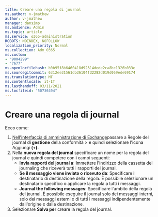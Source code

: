```yaml
---
title: Creare una regola di journal
ms.author: v-jmathew
author: v-jmathew
manager: dansimp
ms.audience: Admin
ms.topic: article
ms.service: o365-administration
ROBOTS: NOINDEX, NOFOLLOW
localization_priority: Normal
ms.collection: Adm_O365
ms.custom:
- "9004299"
- "7677"
ms.openlocfilehash: b0b95f8b6460418d92314dede2ca8bc1326b033e
ms.sourcegitcommit: 6312ee31561db36104f32282d019d069ede69174
ms.translationtype: MT
ms.contentlocale: it-IT
ms.lasthandoff: 03/11/2021
ms.locfileid: "50736404"
---
```

# <a name="create-a-journal-rule"></a>Creare una regola di journal

Ecco come:

1. [Nell'interfaccia di amministrazione di Exchange](https://go.microsoft.com/fwlink/p/?linkid=2059104)passare a Regole del journal di **gestione** della conformità  >  e quindi selezionare l'icona Aggiungi **(+).**
2. Nella **nuova regola del journal** specificare un nome per la regola del journal e quindi competere con i campi seguenti:  
    - **Invia rapporti del journal a**: Immettere l'indirizzo della cassetta del journaling che riceverà tutti i rapporti del journal.  
    - **Se il messaggio viene inviato o ricevuto da**: Specificare il destinatario di destinazione della regola. È possibile selezionare un destinatario specifico o applicare la regola a tutti i messaggi.  
    - **Journal the following messages**: Specificare l'ambito della regola del journal. È possibile eseguire il journal solo dei messaggi interni, solo dei messaggi esterni o di tutti i messaggi indipendentemente dall'origine o dalla destinazione.
3. Selezionare **Salva per** creare la regola del journal.
